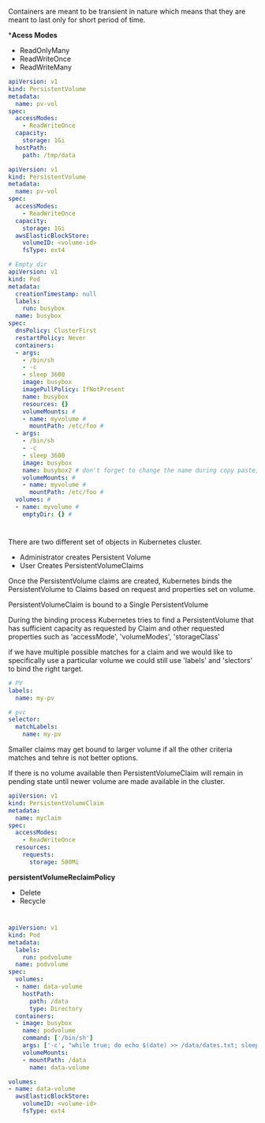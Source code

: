 Containers are meant to be transient in nature which means that they are meant to last only for short period of time. 

***Acess Modes**
- ReadOnlyMany
- ReadWriteOnce
- ReadWriteMany


```yaml
apiVersion: v1
kind: PersistentVolume
metadata:
  name: pv-vol
spec:
  accessModes:
    - ReadWriteOnce
  capacity:
    storage: 1Gi
  hostPath:
    path: /tmp/data
```

```yaml
apiVersion: v1
kind: PersistentVolume
metadata:
  name: pv-vol
spec:
  accessModes:
    - ReadWriteOnce
  capacity:
    storage: 1Gi
  awsElasticBlockStore:
    volumeID: <volume-id>
    fsType: ext4
```

```yaml
# Empty dir
apiVersion: v1
kind: Pod
metadata:
  creationTimestamp: null
  labels:
    run: busybox
  name: busybox
spec:
  dnsPolicy: ClusterFirst
  restartPolicy: Never
  containers:
  - args:
    - /bin/sh
    - -c
    - sleep 3600
    image: busybox
    imagePullPolicy: IfNotPresent
    name: busybox
    resources: {}
    volumeMounts: #
    - name: myvolume #
      mountPath: /etc/foo #
  - args:
    - /bin/sh
    - -c
    - sleep 3600
    image: busybox
    name: busybox2 # don't forget to change the name during copy paste, must be different from the first container's name!
    volumeMounts: #
    - name: myvolume #
      mountPath: /etc/foo #
  volumes: #
  - name: myvolume #
    emptyDir: {} #
```


# 

There are two different set of objects in Kubernetes cluster.
- Administrator creates Persistent Volume
- User Creates PersistentVolumeClaims

Once the PersistentVolume claims are created, Kubernetes binds the PersistentVolume to Claims based on request and properties set on volume.

PersistentVolumeClaim is bound to a Single PersistentVolume

During the binding process Kubernetes tries to find a PersistentVolume that has sufficient capacity as requested by Claim and other requested properties such as 'accessMode', 'volumeModes', 'storageClass'

if we have multiple possible matches for a claim and we would like to specifically use a particular volume we could still use 'labels' and 'slectors' to bind the right target.

```yaml
# PV
labels:
  name: my-pv
```

```yaml 
# pvc
selector:
  matchLabels:
    name: my-pv
```

Smaller claims may get bound to larger volume if all the other criteria matches and tehre is not better options. 

If there is no volume available then PersistentVolumeClaim will remain in pending state until newer volume are made available in the cluster.


```yaml
apiVersion: v1
kind: PersistentVolumeClaim
metadata: 
  name: myclaim
spec:
  accessModes:
    - ReadWriteOnce
  resources:
    requests:
      storage: 500Mi
```

**persistentVolumeReclaimPolicy**
* Delete
* Recycle






#


```yaml
apiVersion: v1
kind: Pod
metadata:
  labels:
    run: podvolume
  name: podvolume
spec:
  volumes:
  - name: data-volume
    hostPath:
      path: /data
      type: Directory
  containers:
  - image: busybox
    name: podvolume
    command: ['/bin/sh']
    args: ['-c', "while true; do echo $(date) >> /data/dates.txt; sleep 10; done"]
    volumeMounts:
    - mountPath: /data
      name: data-volume
```





```yaml
volumes:
- name: data-volume
  awsElasticBlockStore:
    volumeID: <volume-id>
    fsType: ext4
```